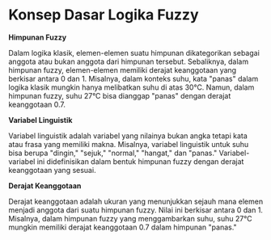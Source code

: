 # Konsep Dasar Logika Fuzzy

**Himpunan Fuzzy**

Dalam logika klasik, elemen-elemen suatu himpunan dikategorikan sebagai anggota atau bukan anggota dari himpunan tersebut. Sebaliknya, dalam himpunan fuzzy, elemen-elemen memiliki derajat keanggotaan yang berkisar antara 0 dan 1. Misalnya, dalam konteks suhu, kata "panas" dalam logika klasik mungkin hanya melibatkan suhu di atas 30°C. Namun, dalam himpunan fuzzy, suhu 27°C bisa dianggap "panas" dengan derajat keanggotaan 0.7.

**Variabel Linguistik**

Variabel linguistik adalah variabel yang nilainya bukan angka tetapi kata atau frasa yang memiliki makna. Misalnya, variabel linguistik untuk suhu bisa berupa "dingin," "sejuk," "normal," "hangat," dan "panas." Variabel-variabel ini didefinisikan dalam bentuk himpunan fuzzy dengan derajat keanggotaan yang sesuai.

**Derajat Keanggotaan**

Derajat keanggotaan adalah ukuran yang menunjukkan sejauh mana elemen menjadi anggota dari suatu himpunan fuzzy. Nilai ini berkisar antara 0 dan 1. Misalnya, dalam himpunan fuzzy yang menggambarkan suhu, suhu 27°C mungkin memiliki derajat keanggotaan 0.7 dalam himpunan "panas."

